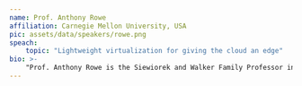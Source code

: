 ```yaml
---
name: Prof. Anthony Rowe
affiliation: Carnegie Mellon University, USA
pic: assets/data/speakers/rowe.png
speach:
    topic: "Lightweight virtualization for giving the cloud an edge"
bio: >-
    "Prof. Anthony Rowe is the Siewiorek and Walker Family Professor in the Electrical and Computer Engineering Department at Carnegie Mellon University. His research interests are in networked real-time embedded systems with a focus on wireless communication. He has worked on topics including large-scale sensing for critical infrastructure monitoring, indoor localization, building energy-efficiency and technologies for microgrids. His most recent work has looked at connecting embedded sensing systems with mixed reality and spatial computing platforms. He is currently the director of the SRC/DARPA sponsored CONIX Research Center which spans seven Universities with the goal of exploring future distributed computing architectures. His past work has led to dozens of hardware and software systems, seven best paper awards, talks at venues like the World Economic Forum in Davos and several widely adopted open-source research platforms. He earned a Ph.D in Electrical and Computer Engineering from CMU in 2010, received the Lutron Joel and Ruth Spira Excellence in Teaching Award in 2013, the CMU CIT Early Career Fellowship and the Steven Fenves Award for Systems Research in 2015 and the Dr. William D. and Nancy W. Strecker Early Career chair in 2016."
---
```

